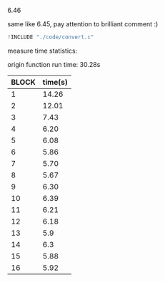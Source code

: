 6.46

same like 6.45, pay attention to brilliant comment :)

```c
!INCLUDE "./code/convert.c"
```

measure time statistics:

origin function run time: 30.28s

|BLOCK|time(s)|
|-|----|
|1|14.26|
|2|12.01|
|3|7.43|
|4|6.20|
|5|6.08|
|6|5.86|
|7|5.70|
|8|5.67|
|9|6.30|
|10|6.39|
|11|6.21|
|12|6.18|
|13|5.9|
|14|6.3|
|15|5.88|
|16|5.92|
